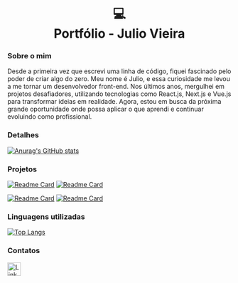 <h1 align="center">
  💻<br>Portfólio - Julio Vieira
</h1>

### Sobre o mim

Desde a primeira vez que escrevi uma linha de código, fiquei fascinado pelo poder de criar algo do zero. Meu nome é Julio, e essa curiosidade me levou a me tornar um desenvolvedor front-end. Nos últimos anos, mergulhei em projetos desafiadores, utilizando tecnologias como React.js, Next.js e Vue.js para transformar ideias em realidade. Agora, estou em busca da próxima grande oportunidade onde possa aplicar o que aprendi e continuar evoluindo como profissional.


### Detalhes

[![Anurag's GitHub stats](https://github-readme-stats.vercel.app/api?username=JulioVieiraP&show_icons=true&theme=dark)](https://github.com/anuraghazra/github-readme-stats)

### Projetos
[![Readme Card](https://github-readme-stats.vercel.app/api/pin/?username=JulioVieiraP&repo=efood&theme=dark)](https://github.com/JulioVieiraP/efood)
[![Readme Card](https://github-readme-stats.vercel.app/api/pin/?username=JulioVieiraP&repo=Make-your-burger&theme=dark)](https://github.com/JulioVieiraP/Make-your-burger)

[![Readme Card](https://github-readme-stats.vercel.app/api/pin/?username=JulioVieiraP&repo=eplay&theme=dark)](https://github.com/JulioVieiraP/eplay)
[![Readme Card](https://github-readme-stats.vercel.app/api/pin/?username=JulioVieiraP&repo=API_Make_your_burger&theme=dark)](https://github.com/JulioVieiraP/API_Make_your_burger)


### Linguagens utilizadas

[![Top Langs](https://github-readme-stats.vercel.app/api/top-langs/?username=JulioVieiraP&layout=compact)](https://github.com/anuraghazra/github-readme-stats)

### Contatos

[<img src='https://img.shields.io/badge/LinkedIn-0077B5?style=for-the-badge&logo=linkedin&logoColor=white' alt='Linkedin' height='30'>](https://www.linkedin.com/in/juliovieirapaixão/)
